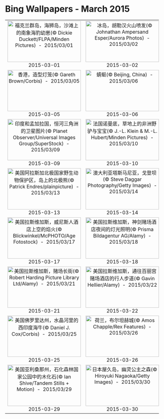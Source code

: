 # Bing Wallpapers - March 2015

| | | | |
|:-------------------------:|:-------------------------:|:-------------------------:|:-------------------------:|
| <a href="https://bing.ee123.net/img/cn/fhd/2015/03/01.jpg" target="_blank"><img src="https://bing.ee123.net/img/cn/fhd/2015/03/01.jpg" width="240" height="135" alt="福克兰群岛，海狮岛，沙滩上的南象海豹幼崽(© Dickie Duckett/FLPA/Minden Pictures)  -  2015/03/01" title="福克兰群岛，海狮岛，沙滩上的南象海豹幼崽(© Dickie Duckett/FLPA/Minden Pictures)  -  2015/03/01"></a><br>2015-03-01<br> | <a href="https://bing.ee123.net/img/cn/fhd/2015/03/02.jpg" target="_blank"><img src="https://bing.ee123.net/img/cn/fhd/2015/03/02.jpg" width="240" height="135" alt="冰岛，胡勒汉火山喷发(© Johnathan Ampersand Esper/Aurora Photos)  -  2015/03/02" title="冰岛，胡勒汉火山喷发(© Johnathan Ampersand Esper/Aurora Photos)  -  2015/03/02"></a><br>2015-03-02<br> | <a href="https://bing.ee123.net/img/cn/fhd/2015/03/03.jpg" target="_blank"><img src="https://bing.ee123.net/img/cn/fhd/2015/03/03.jpg" width="240" height="135" alt="苏格兰，阿夫力峡谷内的湖泊(© BlueGreen Pictures/SuperStock)  -  2015/03/03" title="苏格兰，阿夫力峡谷内的湖泊(© BlueGreen Pictures/SuperStock)  -  2015/03/03"></a><br>2015-03-03<br> | <a href="https://bing.ee123.net/img/cn/fhd/2015/03/04.jpg" target="_blank"><img src="https://bing.ee123.net/img/cn/fhd/2015/03/04.jpg" width="240" height="135" alt="韩国丽水，从海洋水产科学馆看外面的海滩(© Insung Choi/Tandem Stills + Motion)  -  2015/03/04" title="韩国丽水，从海洋水产科学馆看外面的海滩(© Insung Choi/Tandem Stills + Motion)  -  2015/03/04"></a><br>2015-03-04<br> |
| <a href="https://bing.ee123.net/img/cn/fhd/2015/03/05.jpg" target="_blank"><img src="https://bing.ee123.net/img/cn/fhd/2015/03/05.jpg" width="240" height="135" alt="香港，造型灯笼(© Gareth Brown/Corbis)  -  2015/03/05" title="香港，造型灯笼(© Gareth Brown/Corbis)  -  2015/03/05"></a><br>2015-03-05<br> | <a href="https://bing.ee123.net/img/cn/fhd/2015/03/06.jpg" target="_blank"><img src="https://bing.ee123.net/img/cn/fhd/2015/03/06.jpg" width="240" height="135" alt="蜻蜓(© Beijing, China)  -  2015/03/06" title="蜻蜓(© Beijing, China)  -  2015/03/06"></a><br>2015-03-06<br> | <a href="https://bing.ee123.net/img/cn/fhd/2015/03/07.jpg" target="_blank"><img src="https://bing.ee123.net/img/cn/fhd/2015/03/07.jpg" width="240" height="135" alt="塔斯马尼亚，摇篮山圣克莱尔湖国家公园，正在觅食的塔斯马尼亚袋熊(© Stormfront Films/Mammoth HD)  -  2015/03/07" title="塔斯马尼亚，摇篮山圣克莱尔湖国家公园，正在觅食的塔斯马尼亚袋熊(© Stormfront Films/Mammoth HD)  -  2015/03/07"></a><br>2015-03-07<br> | <a href="https://bing.ee123.net/img/cn/fhd/2015/03/08.jpg" target="_blank"><img src="https://bing.ee123.net/img/cn/fhd/2015/03/08.jpg" width="240" height="135" alt="身着传统印度服饰的妇人紧靠在一起(© Jeremy Woodhouse/Blend Images/Getty Images)  -  2015/03/08" title="身着传统印度服饰的妇人紧靠在一起(© Jeremy Woodhouse/Blend Images/Getty Images)  -  2015/03/08"></a><br>2015-03-08<br> |
| <a href="https://bing.ee123.net/img/cn/fhd/2015/03/09.jpg" target="_blank"><img src="https://bing.ee123.net/img/cn/fhd/2015/03/09.jpg" width="240" height="135" alt="印度和孟加拉国，恒河三角洲的卫星图片(© Planet Observer/Universal Images Group/SuperStock)  -  2015/03/09" title="印度和孟加拉国，恒河三角洲的卫星图片(© Planet Observer/Universal Images Group/SuperStock)  -  2015/03/09"></a><br>2015-03-09<br> | <a href="https://bing.ee123.net/img/cn/fhd/2015/03/10.jpg" target="_blank"><img src="https://bing.ee123.net/img/cn/fhd/2015/03/10.jpg" width="240" height="135" alt="法国诺曼底，草地上的非洲野驴与宝宝(© J.-L. Klein & M.-L. Hubert/Minden Pictures)  -  2015/03/10" title="法国诺曼底，草地上的非洲野驴与宝宝(© J.-L. Klein & M.-L. Hubert/Minden Pictures)  -  2015/03/10"></a><br>2015-03-10<br> | <a href="https://bing.ee123.net/img/cn/fhd/2015/03/11.jpg" target="_blank"><img src="https://bing.ee123.net/img/cn/fhd/2015/03/11.jpg" width="240" height="135" alt="尼泊尔，珠穆朗玛峰，都得科西河上的悬索桥(© AirPano)  -  2015/03/11" title="尼泊尔，珠穆朗玛峰，都得科西河上的悬索桥(© AirPano)  -  2015/03/11"></a><br>2015-03-11<br> | <a href="https://bing.ee123.net/img/cn/fhd/2015/03/12.jpg" target="_blank"><img src="https://bing.ee123.net/img/cn/fhd/2015/03/12.jpg" width="240" height="135" alt="塔克拉玛干沙漠，沙丘和黄色的胡杨树木(© George Steinmetz/Corbis)  -  2015/03/12" title="塔克拉玛干沙漠，沙丘和黄色的胡杨树木(© George Steinmetz/Corbis)  -  2015/03/12"></a><br>2015-03-12<br> |
| <a href="https://bing.ee123.net/img/cn/fhd/2015/03/13.jpg" target="_blank"><img src="https://bing.ee123.net/img/cn/fhd/2015/03/13.jpg" width="240" height="135" alt="美国阿拉斯加北极国家野生动物保护区，岛上的北极熊(© Patrick Endres/plainpicture)  -  2015/03/13" title="美国阿拉斯加北极国家野生动物保护区，岛上的北极熊(© Patrick Endres/plainpicture)  -  2015/03/13"></a><br>2015-03-13<br> | <a href="https://bing.ee123.net/img/cn/fhd/2015/03/14.jpg" target="_blank"><img src="https://bing.ee123.net/img/cn/fhd/2015/03/14.jpg" width="240" height="135" alt="澳大利亚塔斯马尼亚，戈登坝(© Steve Daggar Photography/Getty Images)  -  2015/03/14" title="澳大利亚塔斯马尼亚，戈登坝(© Steve Daggar Photography/Getty Images)  -  2015/03/14"></a><br>2015-03-14<br> | <a href="https://bing.ee123.net/img/cn/fhd/2015/03/15.jpg" target="_blank"><img src="https://bing.ee123.net/img/cn/fhd/2015/03/15.jpg" width="240" height="135" alt="夏威夷茂宜岛，哈雷阿卡拉火山口的渣锥(© Dennis Maisel/Tandem Stills + Motion)  -  2015/03/15" title="夏威夷茂宜岛，哈雷阿卡拉火山口的渣锥(© Dennis Maisel/Tandem Stills + Motion)  -  2015/03/15"></a><br>2015-03-15<br> | <a href="https://bing.ee123.net/img/cn/fhd/2015/03/16.jpg" target="_blank"><img src="https://bing.ee123.net/img/cn/fhd/2015/03/16.jpg" width="240" height="135" alt="美国拉斯维加斯，整个拉斯维加斯大道景观带(© Huber/Sime/eStock Photo)  -  2015/03/16" title="美国拉斯维加斯，整个拉斯维加斯大道景观带(© Huber/Sime/eStock Photo)  -  2015/03/16"></a><br>2015-03-16<br> |
| <a href="https://bing.ee123.net/img/cn/fhd/2015/03/17.jpg" target="_blank"><img src="https://bing.ee123.net/img/cn/fhd/2015/03/17.jpg" width="240" height="135" alt="美国拉斯维加斯，威尼斯人酒店上空的焰火(© Blickwinkel/McPHOTO/Age Fotostock)  -  2015/03/17" title="美国拉斯维加斯，威尼斯人酒店上空的焰火(© Blickwinkel/McPHOTO/Age Fotostock)  -  2015/03/17"></a><br>2015-03-17<br> | <a href="https://bing.ee123.net/img/cn/fhd/2015/03/18.jpg" target="_blank"><img src="https://bing.ee123.net/img/cn/fhd/2015/03/18.jpg" width="240" height="135" alt="美国拉斯维加斯，神剑赌场酒店夜间的灯光照明(© Prisma Bildagentur AG/Alamy)  -  2015/03/18" title="美国拉斯维加斯，神剑赌场酒店夜间的灯光照明(© Prisma Bildagentur AG/Alamy)  -  2015/03/18"></a><br>2015-03-18<br> | <a href="https://bing.ee123.net/img/cn/fhd/2015/03/19.jpg" target="_blank"><img src="https://bing.ee123.net/img/cn/fhd/2015/03/19.jpg" width="240" height="135" alt="美国拉斯维加斯，弗拉明戈赌场的霓虹灯标志(© Jack Sullivan/Alamy)  -  2015/03/19" title="美国拉斯维加斯，弗拉明戈赌场的霓虹灯标志(© Jack Sullivan/Alamy)  -  2015/03/19"></a><br>2015-03-19<br> | <a href="https://bing.ee123.net/img/cn/fhd/2015/03/20.jpg" target="_blank"><img src="https://bing.ee123.net/img/cn/fhd/2015/03/20.jpg" width="240" height="135" alt="美国拉斯维加斯，卢克索赌场酒店(© B Lawrence/Alamy)  -  2015/03/20" title="美国拉斯维加斯，卢克索赌场酒店(© B Lawrence/Alamy)  -  2015/03/20"></a><br>2015-03-20<br> |
| <a href="https://bing.ee123.net/img/cn/fhd/2015/03/21.jpg" target="_blank"><img src="https://bing.ee123.net/img/cn/fhd/2015/03/21.jpg" width="240" height="135" alt="美国拉斯维加斯，赌场长街(© Robert Harding Picture Library Ltd/Alamy)  -  2015/03/21" title="美国拉斯维加斯，赌场长街(© Robert Harding Picture Library Ltd/Alamy)  -  2015/03/21"></a><br>2015-03-21<br> | <a href="https://bing.ee123.net/img/cn/fhd/2015/03/22.jpg" target="_blank"><img src="https://bing.ee123.net/img/cn/fhd/2015/03/22.jpg" width="240" height="135" alt="美国拉斯维加斯，通往百丽宫赌场酒店的行人步道(© Gavin Hellier/Alamy)  -  2015/03/22" title="美国拉斯维加斯，通往百丽宫赌场酒店的行人步道(© Gavin Hellier/Alamy)  -  2015/03/22"></a><br>2015-03-22<br> | <a href="https://bing.ee123.net/img/cn/fhd/2015/03/23.jpg" target="_blank"><img src="https://bing.ee123.net/img/cn/fhd/2015/03/23.jpg" width="240" height="135" alt="法国，圣米歇尔山修道院内的花园(© Monkey Business Images/Rex Features)  -  2015/03/23" title="法国，圣米歇尔山修道院内的花园(© Monkey Business Images/Rex Features)  -  2015/03/23"></a><br>2015-03-23<br> | <a href="https://bing.ee123.net/img/cn/fhd/2015/03/24.jpg" target="_blank"><img src="https://bing.ee123.net/img/cn/fhd/2015/03/24.jpg" width="240" height="135" alt="美国内布拉斯加州，西点上空的超级单体风暴(© Mammoth HD)  -  2015/03/24" title="美国内布拉斯加州，西点上空的超级单体风暴(© Mammoth HD)  -  2015/03/24"></a><br>2015-03-24<br> |
| <a href="https://bing.ee123.net/img/cn/fhd/2015/03/25.jpg" target="_blank"><img src="https://bing.ee123.net/img/cn/fhd/2015/03/25.jpg" width="240" height="135" alt="美国佛罗里达州，水晶河里的西印度海牛(© Daniel J. Cox/Corbis)  -  2015/03/25" title="美国佛罗里达州，水晶河里的西印度海牛(© Daniel J. Cox/Corbis)  -  2015/03/25"></a><br>2015-03-25<br> | <a href="https://bing.ee123.net/img/cn/fhd/2015/03/26.jpg" target="_blank"><img src="https://bing.ee123.net/img/cn/fhd/2015/03/26.jpg" width="240" height="135" alt="荷兰，布尔坦赫城(© Amos Chapple/Rex Features)  -  2015/03/26" title="荷兰，布尔坦赫城(© Amos Chapple/Rex Features)  -  2015/03/26"></a><br>2015-03-26<br> | <a href="https://bing.ee123.net/img/cn/fhd/2015/03/27.jpg" target="_blank"><img src="https://bing.ee123.net/img/cn/fhd/2015/03/27.jpg" width="240" height="135" alt="奥地利，莱赫(© Michael Turek/Gallery Stock)  -  2015/03/27" title="奥地利，莱赫(© Michael Turek/Gallery Stock)  -  2015/03/27"></a><br>2015-03-27<br> | <a href="https://bing.ee123.net/img/cn/fhd/2015/03/28.jpg" target="_blank"><img src="https://bing.ee123.net/img/cn/fhd/2015/03/28.jpg" width="240" height="135" alt="台湾，夜景(© TPG/imageBROKER/Corbis)  -  2015/03/28" title="台湾，夜景(© TPG/imageBROKER/Corbis)  -  2015/03/28"></a><br>2015-03-28<br> |
| <a href="https://bing.ee123.net/img/cn/fhd/2015/03/29.jpg" target="_blank"><img src="https://bing.ee123.net/img/cn/fhd/2015/03/29.jpg" width="240" height="135" alt="美国亚利桑那州，石化森林国家公园中的木化石(© Ian Shive/Tandem Stills + Motion)  -  2015/03/29" title="美国亚利桑那州，石化森林国家公园中的木化石(© Ian Shive/Tandem Stills + Motion)  -  2015/03/29"></a><br>2015-03-29<br> | <a href="https://bing.ee123.net/img/cn/fhd/2015/03/30.jpg" target="_blank"><img src="https://bing.ee123.net/img/cn/fhd/2015/03/30.jpg" width="240" height="135" alt="日本屋久岛，幽灵公主之森(© Hiroyuki Nagaoka/Getty Images)  -  2015/03/30" title="日本屋久岛，幽灵公主之森(© Hiroyuki Nagaoka/Getty Images)  -  2015/03/30"></a><br>2015-03-30<br> | <a href="https://bing.ee123.net/img/cn/fhd/2015/03/31.jpg" target="_blank"><img src="https://bing.ee123.net/img/cn/fhd/2015/03/31.jpg" width="240" height="135" alt="爱尔兰克莱尔郡，日落时分的莫赫悬崖(© Patryk Kosmider/Shutterstock)  -  2015/03/31" title="爱尔兰克莱尔郡，日落时分的莫赫悬崖(© Patryk Kosmider/Shutterstock)  -  2015/03/31"></a><br>2015-03-31<br> |  |

